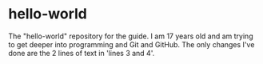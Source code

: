 # hello-world
The "hello-world" repository for the guide.
I am 17 years old and am trying to get deeper into programming and Git and GitHub.
The only changes I've done are the 2 lines of text in 'lines 3 and 4'.
